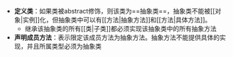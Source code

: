 - **定义类**：如果类被abstract修饰，则该类为==抽象类==，抽象类不能被[[对象|实例]]化，但抽象类中可以有[[方法|抽象方法]]和[[方法|具体方法]]。
	- 继承该抽象类的所有[[类|子类]]都必须实现该抽象类中的所有抽象方法
- **声明成员方法**：表示限定该成员方法为抽象方法。抽象方法不能提供具体的实现，并且所属类型必须为抽象类